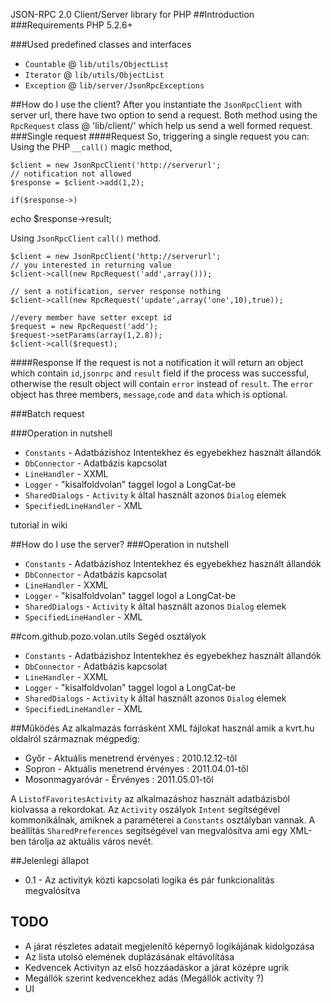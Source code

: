 ﻿JSON-RPC 2.0 Client/Server library for PHP
##Introduction
###Requirements
PHP 5.2.6+

###Used predefined classes and interfaces
 - `Countable` @ `lib/utils/ObjectList` 
 - `Iterator` @ `lib/utils/ObjectList`
 - `Exception` @ `lib/server/JsonRpcExceptions`

##How do I use the client?
After you instantiate the `JsonRpcClient` with server url, there have two option to send a request. Both method using the `RpcRequest` class @ 'lib/client/' which help us send a well formed request.
###Single request
####Request
So, triggering a single request you can:
Using the PHP `__call()` magic method,

    $client = new JsonRpcClient('http://serverurl';
    // notification not allowed
    $response = $client->add(1,2);
    
    if($response->)
echo $response->result;

Using `JsonRpcClient` `call()` method.

    $client = new JsonRpcClient('http://serverurl';
    // you interested in returning value
    $client->call(new RpcRequest('add',array()));

    // sent a notification, server response nothing
    $client->call(new RpcRequest('update',array('one',10),true));
    
    //every member have setter except id
    $request = new RpcRequest('add');
    $request->setParams(array(1,2.8));
    $client->call($request);

####Response
If the request is not a notification it will return an object which contain `id`,`jsonrpc` and `result` field if the process was successful, otherwise the result object will contain `error` instead of `result`. The `error` object has three members, `message`,`code` and `data` which is optional.

###Batch request

###Operation in nutshell
 - `Constants` - Adatbázishoz Intentekhez és egyebekhez használt állandók
 - `DbConnector` - Adatbázis kapcsolat
 - `LineHandler` - XXML
 - `Logger` - "kisalfoldvolan" taggel logol a LongCat-be
 - `SharedDialogs` - `Activity` k által használt azonos `Dialog` elemek
 - `SpecifiedLineHandler` - XML

tutorial in wiki

##How do I use the server?
###Operation in nutshell
 - `Constants` - Adatbázishoz Intentekhez és egyebekhez használt állandók
 - `DbConnector` - Adatbázis kapcsolat
 - `LineHandler` - XXML
 - `Logger` - "kisalfoldvolan" taggel logol a LongCat-be
 - `SharedDialogs` - `Activity` k által használt azonos `Dialog` elemek
 - `SpecifiedLineHandler` - XML

##com.github.pozo.volan.utils
Segéd osztályok

 - `Constants` - Adatbázishoz Intentekhez és egyebekhez használt állandók
 - `DbConnector` - Adatbázis kapcsolat
 - `LineHandler` - XXML
 - `Logger` - "kisalfoldvolan" taggel logol a LongCat-be
 - `SharedDialogs` - `Activity` k által használt azonos `Dialog` elemek
 - `SpecifiedLineHandler` - XML

##Működés
Az alkalmazás forrásként XML fájlokat használ amik a kvrt.hu oldalról származnak mégpedig:

 - Győr - Aktuális menetrend érvényes : 2010.12.12-től
 - Sopron - Aktuális menetrend érvényes : 2011.04.01-től
 - Mosonmagyaróvár - Érvényes : 2011.05.01-től

A `ListofFavoritesActivity` az alkalmazáshoz használt adatbázisból kiolvassa a rekordokat. Az `Activity` oszályok `Intent` segítségével kommonikálnak, amiknek a paraméterei a `Constants` osztályban vannak. A beállítás  `SharedPreferences` segítségével van megvalósítva ami egy XML-ben tárolja az aktuális város nevét.

##Jelenlegi állapot
 - 0.1 - Az activityk közti kapcsolati logika és pár funkcionalitás megvalósítva

## TODO
 - A járat részletes adatait megjelenítő képernyő logikájának kidolgozása
 - Az lista utolsó elemének duplázásának eltávolítása
 - Kedvencek Activityn az első hozzáadáskor a járat középre ugrik
 - Megállók szerint kedvencekhez adás (Megállók activity ?)
 - UI